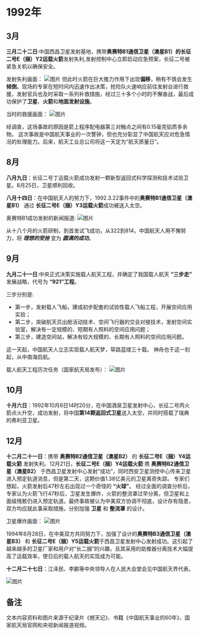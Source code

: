 # 1992年

## 3月

**三月二十二日**:中国西昌卫星发射基地，携带**奥赛特B1通信卫星（澳星B1）**的**长征二号E（捆）Y2运载火箭**发射失利,发射控制中心立即启动应急预案，长征二号被紧急关机以确保安全。

发射失利画面：
![图片](./image/长征二号发射失利画面.png)
但此时火箭在巨大推力作用下出现**偏移**，稍有不慎会发生**倾倒**。现场的专家在短时间内迅速作出决策，抢险队火速响应前往发射台进行救援，发射官兵也及时采取一系列补救措施，经过三十多个小时的不懈奋战，最后成功保护了**卫星**、**火箭**和**地面发射设施**。


当时的救援画面：
![图片](./image/1992.3.22当时的救援画面.png)

经调查，这场事故的原因是箭上程序配电器第三对触点之间有0.15毫克铝质多余物。
这次事故是中国航天事业的一次警钟，但也充分彰显了中国航天应对危急情况的处理能力。后来，航天工业总公司将这一天定为“航天质量日”。



## 8月

**八月九日**：长征二号丁运载火箭成功发射一颗新型返回式科学探测和技术试验卫星。8月25日，卫星顺利回收。

**八月十四日**：在中国航天人的努力下，1992.3.22事件中的**奥赛特B1通信卫星（澳星B1）** 通过 **长征二号E（捆）Y3运载火箭**成功被送入太空。

奥赛特B1成功发射的新闻报道:
![图片](./image/奥赛特B1成功发射的新闻报道.png)

从十八个月的火箭研制，到首发试飞成功，从322到814，中国航天人用不懈努力，将 ***理想的受挫*** 变为 ***圆满的成功***。

## 9月

**九月二十一日**:中央正式决策实施载人航天工程，并确定了我国载人航天 **“三步走”** 发展战略，代号为 **“921”工程**。

三步分别是:
* 第一步，发射载人飞船，建成初步配套的试验性载人飞船工程，开展空间应用实验；
* 第二步，突破航天员出舱活动技术、空间飞行器的交会对接技术，发射空间实验室，解决有一定规模的、短期有人照料的空间应用问题；
* 第三步，建造空间站，解决有较大规模的、长期有人照料的空间应用问题。


这一天起，中国航天人立志实现载人航天梦，筚路蓝缕三十载。
神舟也于这一刻起，从中南海启航。

载人航天工程历次任务（国家航天局发布）：
![图片](./image/载人航天工程历次任务（国家航天局发布）.png)

## 10月

**十月六日**：1992年10月6日14时20分，在中国酒泉卫星发射中心，长征二号丙火箭点火升空，成功发射，将中国**第14颗返回式卫星**送入太空，并同时搭载了瑞典的弗利亚卫星。

## 12月
 
**十二月二十一日**：携带 **奥赛特B2通信卫星（澳星B2）** 的 **长征二号E（捆）Y4运载火箭** 发射失利。12月21日，**长征二号E（捆）Y4运载火箭** 携 **奥赛特B2通信卫星（澳星B2）** 于西昌卫星发射中心发射“成功”，同时西安卫星测控中心传来卫星进入预定轨道消息，但是第二天，这颗价值1.38亿美元的卫星离奇失踪。
专家们想起，火箭发射后47秒左右出现过一个奇怪的 **“火球”**。
经过全面的调查分析后，专家认为火箭飞行47秒后，卫星发生爆炸，火箭的整流罩过早分离，但卫星和上面级残骸仍进入预定轨道。最终事故被认为中美双方协调不彻底，设计存有隐患，双方均应就此事采取措施，分别加强 **卫星** 和 **整流罩** 的设计。

卫星爆炸画面：
![图片](./image/1992.12.21卫星爆炸画面.png)

1994年8月28日，在中美双方共同努力下，加强了设计的**奥赛特B3通信卫星（澳星B3）** 和 **长征二号E（捆）Y5运载火箭**于西昌卫星发射中心发射成功。这引起了越来越多的卫星厂家和用户对“长二捆”的兴趣，且其采用的助推器分离技术大幅提高了运载效率，使日后的载人航天的实现成为可能。

**十二月二十七日**：江泽民、李鹏等中央领导人在人民大会堂会见中国航天界代表。

![图片](./image/中央领导会见航天界代表.png)

## 备注

文本内容资料和图片来源于纪录片《撼天记》、书籍《中国航天事业的60年》、国家航天局官网和央视新闻报道视频。